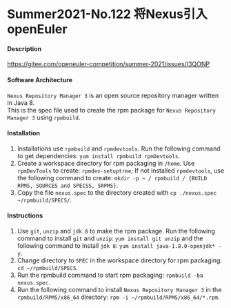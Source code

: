 # Summer2021-No.122 将Nexus引入openEuler

#### Description
https://gitee.com/openeuler-competition/summer-2021/issues/I3QONP

#### Software Architecture
`Nexus Repository Manager 3` is an open source repository manager written in Java 8.  
This is the spec file used to create the rpm package for `Nexus Repository Manager 3` using `rpmbuild`.

#### Installation

1.  Installations use `rpmbuild` and `rpmdevtools`. Run the following command to get dependencies: `yum install rpmbuild rpmDevtools`.
2.  Create a workspace directory for rpm packaging in `/home`. Use `rpmDevTools` to create: `rpmdev-setuptree`; If not installed `rpmdevtools`, use the following command to create: `mkdir -p ~ / rpmbuild / {BUILD RPMS, SOURCES and SPECSS, SRPMS}`.
3.  Copy the file `nexus.spec` to the directory created with `cp ./nexus.spec ~/rpmbuild/SPECS/`.

#### Instructions

1.  Use `git`, `unzip` and `jdk 8` to make the rpm package. Run the following command to install `git` and `unzip`: `yum install git unzip` and the following command to install `jdk 8`: `yum install java-1.8.0-openjdk* -y`.
2.  Change directory to `SPEC` in the workspace directory for rpm packaging:  `cd ~/rpmbuild/SPECS`.
3.  Run the rpmbuild command to start rpm packaging: `rpmbuild -ba nexus.spec`.
4. Run the following command to install `Nexus Repository Manager 3` in the `rpmbuild/RPMS/x86_64` directory: `rpm -i ~/rpmbuild/RPMS/x86_64/*.rpm`.


